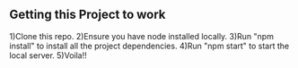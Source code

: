 ## Getting this Project to work

1)Clone this repo.
2)Ensure you have node installed locally.
3)Run "npm install" to install all the project dependencies.
4)Run "npm start" to start the local server.
5)Voila!!
